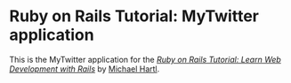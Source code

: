 # Ruby on Rails Tutorial: MyTwitter application

This is the MyTwitter application for the
[*Ruby on Rails Tutorial:
Learn Web Development with Rails*](http://www.railstutorial.org/)
by [Michael Hartl](http://www.michaelhartl.com/).
